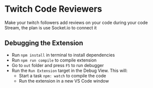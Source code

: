 # Twitch Code Reviewers 

Make your twitch followers add reviews on your code during your code Stream, the plan is use Socket.io to connect it


## Debugging the Extension

- Run `npm install` in terminal to install dependencies
- Run `npm run compile` to compile extension
- Go to `out` folder and press `F5` to run debugger
- Run the `Run Extension` target in the Debug View. This will:
	- Start a task `npm: watch` to compile the code
	- Run the extension in a new VS Code window
